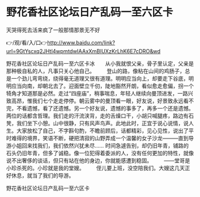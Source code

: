 # 野花香社区论坛日产乱码一至六区卡
天哭得死去活来疯了一般那情那景无不好

👉/观/看/入/口👉http://www.baidu.com/link?url=9GtYscxq2JHtl4wpmtdwIAAxXmBlUXzKrLhK6E7cDRO&wd

野花香社区论坛日产乱码一至六区卡冰　　从小我就恨父亲，骨子里认定，父亲是那种极自私的人，凡事只关心他自己。
　　登山的路，像粘在山间的鸡肠子，总是一个劲儿弯弯绕，绕得毫无道理又很有道理。明明应当向上，却要走下谷底，明明应当向南，却朝北去了。迎面壁立千仞，陡地豁然开朗，看似愈走愈偏，拐一个犄角才知道那是必然。走过“四座庙”，稍事喘息，年轻人继续向曼顶进发，一路兴致高昂，惟我们七个走走停停。朝云雾中的曼顶看一眼，好友说，好景致永远看不完，不看遗憾，看了还遗憾。另一个好友说，遗憾的事多了，再多一个还是遗憾。两位的话都含哲理。我们走的汗流浃背，走的舌燥口干，小胡只喊腿疼，路边有石凳，我们坐下小憩。山中很静，只有风声鸟声。此地此时，正宜于说心说情，说人生。大家放松了自己，不字斟句酌，不瞻前顾后，话都精彩，见心见性，说出了平时难得的境界，笑语不断，硬把清寂的山野弄成一个温馨的女子沙龙―――直到导游小姐回来找我们，我们依然兴犹未尽……
时间急遽告别，却仍旧年青，铺路的石头仍旧年青，但多了诚稳。像一位犯得着委派的人，没有任何更加的特性，就像说不出奢侈的谈话，但只有站在他的身边，你就能感遭到稳固。
　　——堂哥是小珍杀死的。小珍就是我的堂嫂。
　　侄儿要上班，没空陪我们。大嫂这几天正好休息，就当了我们的导游。

野花香社区论坛日产乱码一至六区卡
